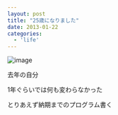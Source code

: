 ```yaml
---
layout: post
title: "25歳になりました"
date: 2013-01-22
categories:
  - 'life'
---
```


![image](https://lh6.googleusercontent.com/-WIyjTfgk1Uc/UWlAsazqCFI/AAAAAAAAEE8/DaWEW_h96zc/s719/IMG_0129.JPG)

去年の自分

1年ぐらいでは何も変わらなかった

とりあえず納期までのプログラム書く
